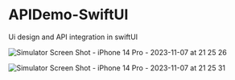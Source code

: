 # APIDemo-SwiftUI
Ui design and API integration in swiftUI

![Simulator Screen Shot - iPhone 14 Pro - 2023-11-07 at 21 25 26](https://github.com/lovekes/APIDemo-SwiftUI/assets/16045428/b346f8af-b11c-4f92-ba36-874bf45647b6)

![Simulator Screen Shot - iPhone 14 Pro - 2023-11-07 at 21 25 31](https://github.com/lovekes/APIDemo-SwiftUI/assets/16045428/605cda30-7b9d-45eb-8044-88414f9e51da)
